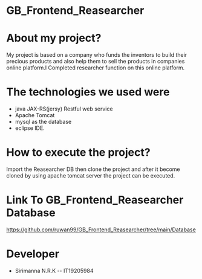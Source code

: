 

# GB_Frontend_Reasearcher

# About my project?
My project is based on a company who funds the inventors to build their precious products and also help them to sell the products in companies online platform.I Completed researcher function on this online platform.


#  The technologies we used were
- java JAX-RS(jersy) Restful web service 
-  Apache  Tomcat 
-  mysql as the database  
- eclipse  IDE.


# How to execute the project?
Import the Reasearcher DB then clone the project and after it become cloned by using apache tomcat server the project can be executed. 



#  Link  To GB_Frontend_Reasearcher Database
https://github.com/ruwan99/GB_Frontend_Reasearcher/tree/main/Database


#  Developer

-  Sirimanna N.R.K          -- IT19205984


